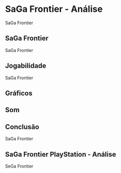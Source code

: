 ---
---

# SaGa Frontier - Análise

SaGa Frontier

## SaGa Frontier

SaGa Frontier

## Jogabilidade

SaGa Frontier

## Gráficos


## Som

## Conclusão

SaGa Frontier

## SaGa Frontier PlayStation - Análise

SeGa Frontier
